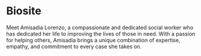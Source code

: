 # Biosite
Meet Amisadia Lorenzo, a compassionate and dedicated social worker who has dedicated her life to improving the lives of those in need. With a passion for helping others, Amisadia brings a unique combination of expertise, empathy, and commitment to every case she takes on.
